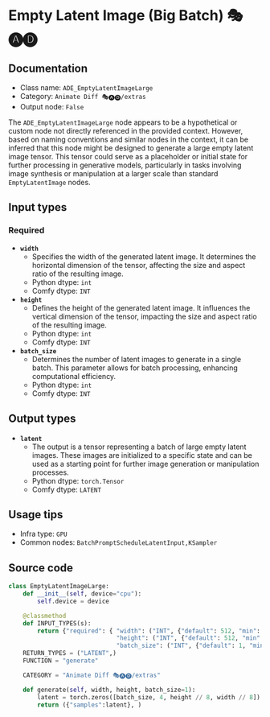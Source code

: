 # Empty Latent Image (Big Batch) 🎭🅐🅓
## Documentation
- Class name: `ADE_EmptyLatentImageLarge`
- Category: `Animate Diff 🎭🅐🅓/extras`
- Output node: `False`

The `ADE_EmptyLatentImageLarge` node appears to be a hypothetical or custom node not directly referenced in the provided context. However, based on naming conventions and similar nodes in the context, it can be inferred that this node might be designed to generate a large empty latent image tensor. This tensor could serve as a placeholder or initial state for further processing in generative models, particularly in tasks involving image synthesis or manipulation at a larger scale than standard `EmptyLatentImage` nodes.
## Input types
### Required
- **`width`**
    - Specifies the width of the generated latent image. It determines the horizontal dimension of the tensor, affecting the size and aspect ratio of the resulting image.
    - Python dtype: `int`
    - Comfy dtype: `INT`
- **`height`**
    - Defines the height of the generated latent image. It influences the vertical dimension of the tensor, impacting the size and aspect ratio of the resulting image.
    - Python dtype: `int`
    - Comfy dtype: `INT`
- **`batch_size`**
    - Determines the number of latent images to generate in a single batch. This parameter allows for batch processing, enhancing computational efficiency.
    - Python dtype: `int`
    - Comfy dtype: `INT`
## Output types
- **`latent`**
    - The output is a tensor representing a batch of large empty latent images. These images are initialized to a specific state and can be used as a starting point for further image generation or manipulation processes.
    - Python dtype: `torch.Tensor`
    - Comfy dtype: `LATENT`
## Usage tips
- Infra type: `GPU`
- Common nodes: `BatchPromptScheduleLatentInput,KSampler`


## Source code
```python
class EmptyLatentImageLarge:
    def __init__(self, device="cpu"):
        self.device = device

    @classmethod
    def INPUT_TYPES(s):
        return {"required": { "width": ("INT", {"default": 512, "min": 64, "max": comfy_nodes.MAX_RESOLUTION, "step": 8}),
                              "height": ("INT", {"default": 512, "min": 64, "max": comfy_nodes.MAX_RESOLUTION, "step": 8}),
                              "batch_size": ("INT", {"default": 1, "min": 1, "max": 262144})}}
    RETURN_TYPES = ("LATENT",)
    FUNCTION = "generate"

    CATEGORY = "Animate Diff 🎭🅐🅓/extras"

    def generate(self, width, height, batch_size=1):
        latent = torch.zeros([batch_size, 4, height // 8, width // 8])
        return ({"samples":latent}, )

```

